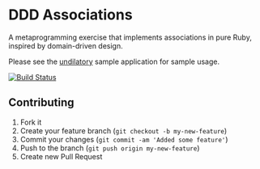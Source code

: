 # DDD Associations

A metaprogramming exercise that implements associations in pure Ruby, inspired by domain-driven design.

Please see the [undilatory](/nerab/ddd-associations/tree/master/test/domain) sample application for sample usage.

[![Build Status](https://secure.travis-ci.org/nerab/ddd-associations.png?branch=master)](http://travis-ci.org/nerab/ddd-associations)

## Contributing

1. Fork it
2. Create your feature branch (`git checkout -b my-new-feature`)
3. Commit your changes (`git commit -am 'Added some feature'`)
4. Push to the branch (`git push origin my-new-feature`)
5. Create new Pull Request
